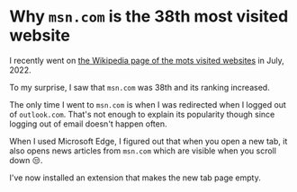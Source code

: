 # Why `msn.com` is the 38th most visited website

I recently went on [the Wikipedia page of the mots visited websites](https://en.wikipedia.org/wiki/List_of_most_visited_websites) in July, 2022.

To my surprise, I saw that `msn.com` was 38th and its ranking increased.

The only time I went to `msn.com` is when I was redirected when I logged out of `outlook.com`. That's not enough to explain its popularity though since logging out of email doesn't happen often.

When I used Microsoft Edge, I figured out that when you open a new tab, it also opens news articles from `msn.com` which are visible when you scroll down 😒.

I've now installed an extension that makes the new tab page empty.
